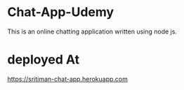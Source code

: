 # Chat-App-Udemy
This is an online chatting application written using node js.

# deployed At
https://sritiman-chat-app.herokuapp.com

